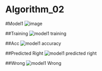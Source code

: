 # Algorithm_02
#Model1
![image](https://user-images.githubusercontent.com/32212074/121033089-d67f3b00-c7e6-11eb-9f74-1025f950fa68.png)

##Training
![model1 training](https://user-images.githubusercontent.com/32212074/121033148-e39c2a00-c7e6-11eb-81eb-bcb9b67131f6.PNG)

##Acc
![model1 accuracy](https://user-images.githubusercontent.com/32212074/121033194-eeef5580-c7e6-11eb-8acd-4d83ee197989.PNG)

##Predicted Right
![model1 predicted right](https://user-images.githubusercontent.com/32212074/121033214-f3b40980-c7e6-11eb-86fd-6041d9a4d1ad.PNG)

##Wrong
![model1 Wrong](https://user-images.githubusercontent.com/32212074/121033252-fc0c4480-c7e6-11eb-8078-4ffa0f2f5a83.PNG)


